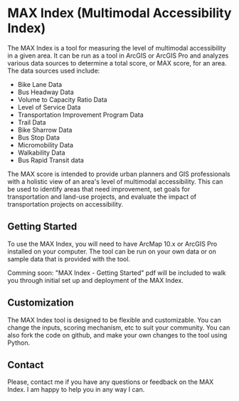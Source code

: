 # MAX Index (Multimodal Accessibility Index)

The MAX Index is a tool for measuring the level of multimodal accessibility in a given area. It can be run as a tool in ArcGIS or ArcGIS Pro and analyzes various data sources to determine a total score, or MAX score, for an area. The data sources used include:

- Bike Lane Data
- Bus Headway Data
- Volume to Capacity Ratio Data
- Level of Service Data
- Transportation Improvement Program Data
- Trail Data
- Bike Sharrow Data
- Bus Stop Data
- Micromobility Data
- Walkability Data
- Bus Rapid Transit data

The MAX score is intended to provide urban planners and GIS professionals with a holistic view of an area's level of multimodal accessibility. This can be used to identify areas that need improvement, set goals for transportation and land-use projects, and evaluate the impact of transportation projects on accessibility.

## Getting Started

To use the MAX Index, you will need to have ArcMap 10.x or ArcGIS Pro installed on your computer. The tool can be run on your own data or on sample data that is provided with the tool.

Comming soon: "MAX Index - Getting Started" pdf will be included to walk you through initial set up and deployment of the MAX Index. 

## Customization

The MAX Index tool is designed to be flexible and customizable. You can change the inputs, scoring mechanism, etc to suit your community. You can also fork the code on github, and make your own changes to the tool using Python. 

## Contact

Please, contact me if you have any questions or feedback on the MAX Index. I am happy to help you in any way I can.

